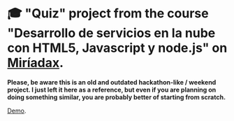 🎓 "Quiz" project from the course "Desarrollo de servicios en la nube con HTML5, Javascript y node.js" on [Miríadax](https://miriadax.net/home).
========================================================================================================================================

**Please, be aware this is an old and outdated hackathon-like / weekend project. I just left it here as a reference, but even if you are planning on doing something similar, you are probably better of starting from scratch.**

[Demo](https://quiet-eyrie-7846.herokuapp.com/). 
